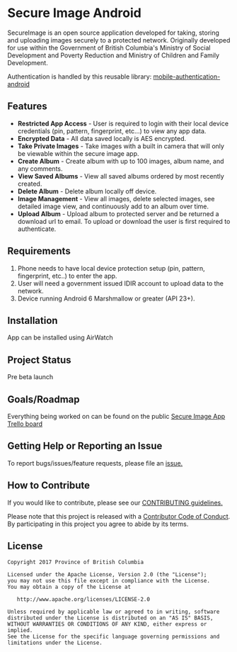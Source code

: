 # Secure Image Android
SecureImage is an open source application developed for taking, storing and uploading images securely to a protected network. Originally developed for use within the Government of British Columbia's Ministry of Social Development and Poverty Reduction and Ministry of Children and Family Development.

Authentication is handled by this reusable library: [mobile-authentication-android](https://github.com/bcgov/mobile-authentication-android)

## Features
- **Restricted App Access** - User is required to login with their local device credentials (pin, pattern, fingerprint, etc...) to view any app data.
- **Encrypted Data** - All data saved locally is AES encrypted.
- **Take Private Images** - Take images with a built in camera that will only be viewable within the secure image app. 
- **Create Album** - Create album with up to 100 images, album name, and any comments.
- **View Saved Albums** - View all saved albums ordered by most recently created.
- **Delete Album** - Delete album locally off device.
- **Image Management** - View all images, delete selected images, see detailed image view, and continuously add to an album over time.
- **Upload Album** - Upload album to protected server and be returned a download url to email. To upload or download the user is first required to authenticate.

## Requirements
1) Phone needs to have local device protection setup (pin, pattern, fingerprint, etc..) to enter the app.
2) User will need a government issued IDIR account to upload data to the network.
3) Device running Android 6 Marshmallow or greater (API 23+).

## Installation
App can be installed using AirWatch

## Project Status
Pre beta launch

## Goals/Roadmap
Everything being worked on can be found on the public [Secure Image App Trello board](https://trello.com/b/UYJpEzrT/secure-image-app)

## Getting Help or Reporting an Issue
To report bugs/issues/feature requests, please file an [issue.](https://github.com/bcgov/secure-image-android/issues)

## How to Contribute
If you would like to contribute, please see our [CONTRIBUTING guidelines.](https://github.com/bcgov/secure-image-android/blob/master/CONTRIBUTING.md)

Please note that this project is released with a [Contributor Code of Conduct](https://github.com/bcgov/secure-image-android/blob/master/CODE-OF-CONDUCT.md). By participating in this project you agree to abide by its terms.

## License
    Copyright 2017 Province of British Columbia

    Licensed under the Apache License, Version 2.0 (the "License");
    you may not use this file except in compliance with the License.
    You may obtain a copy of the License at 

       http://www.apache.org/licenses/LICENSE-2.0

    Unless required by applicable law or agreed to in writing, software
    distributed under the License is distributed on an "AS IS" BASIS,
    WITHOUT WARRANTIES OR CONDITIONS OF ANY KIND, either express or implied.
    See the License for the specific language governing permissions and
    limitations under the License.
